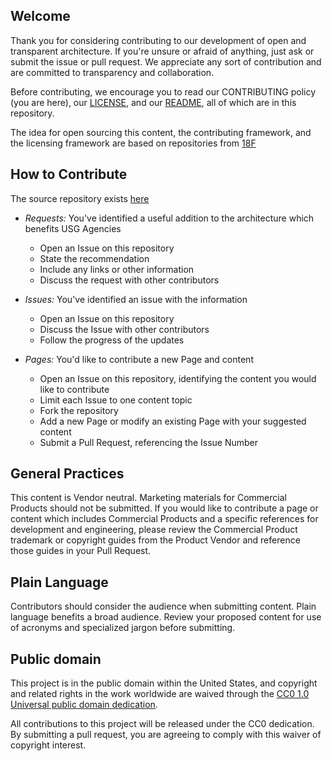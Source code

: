 ## Welcome

Thank you for considering contributing to our development of open and transparent architecture.  If you're unsure or afraid of anything, just ask or submit the issue or pull request. We appreciate any sort of contribution and are committed to transparency and collaboration.

Before contributing, we encourage you to read our CONTRIBUTING policy (you are here), our [LICENSE](LICENSE.md), and our [README](README.md), all of which are in this repository.

The idea for open sourcing this content, the contributing framework, and the licensing framework are based on repositories from [18F](https://github.com/18f)

## How to Contribute

The source repository exists [here](https://github.com/GSA/ficam-arch/)

* _Requests:_ You've identified a useful addition to the architecture which benefits USG Agencies
  * Open an Issue on this repository
  * State the recommendation
  * Include any links or other information
  * Discuss the request with other contributors  

* _Issues:_ You've identified an issue with the information
  * Open an Issue on this repository
  * Discuss the Issue with other contributors
  * Follow the progress of the updates

* _Pages:_ You'd like to contribute a new Page and content
  * Open an Issue on this repository, identifying the content you would like to contribute
  * Limit each Issue to one content topic
  * Fork the repository
  * Add a new Page or modify an existing Page with your suggested content
  * Submit a Pull Request, referencing the Issue Number

## General Practices
This content is Vendor neutral. Marketing materials for Commercial Products should not be submitted. If you would like to contribute a page or content which includes Commercial Products and a specific references for development and engineering, please review the Commercial Product trademark or copyright guides from the Product Vendor and reference those guides in your Pull Request.  

## Plain Language
Contributors should consider the audience when submitting content. Plain language benefits a broad audience. Review your proposed content for use of acronyms and specialized jargon before submitting.

## Public domain

This project is in the public domain within the United States, and
copyright and related rights in the work worldwide are waived through
the [CC0 1.0 Universal public domain dedication](https://creativecommons.org/publicdomain/zero/1.0/).

All contributions to this project will be released under the CC0
dedication. By submitting a pull request, you are agreeing to comply
with this waiver of copyright interest.
